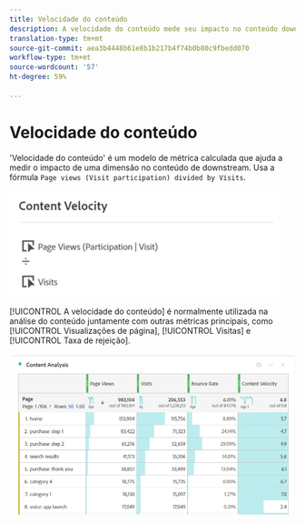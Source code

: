 ```yaml
---
title: Velocidade do conteúdo
description: A velocidade do conteúdo mede seu impacto no conteúdo downstream.
translation-type: tm+mt
source-git-commit: aea3b4448b61e8b1b217b4f74b0b80c9fbedd070
workflow-type: tm+mt
source-wordcount: '57'
ht-degree: 59%

---
```



# Velocidade do conteúdo

&#39;Velocidade do conteúdo&#39; é um modelo de métrica calculada que ajuda a medir o impacto de uma dimensão no conteúdo de downstream. Usa a fórmula `Page views (Visit participation) divided by Visits`.

![](assets/cont-velo-1.png)

[!UICONTROL A velocidade do conteúdo] é normalmente utilizada na análise do conteúdo juntamente com outras métricas principais, como [!UICONTROL Visualizações de página], [!UICONTROL Visitas] e [!UICONTROL Taxa de rejeição].

![](assets/cont-velo-3.png)
